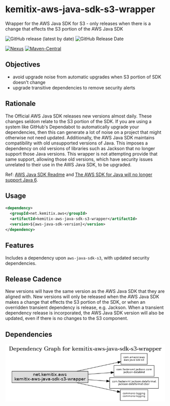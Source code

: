 # kemitix-aws-java-sdk-s3-wrapper
Wrapper for the AWS Java SDK for S3 - only releases when there is a change that effects the S3 portion of the AWS Java SDK

![GitHub release (latest by date)](
https://img.shields.io/github/v/release/kemitix/kemitix-aws-java-sdk-s3-wrapper?style=for-the-badge)
![GitHub Release Date](
https://img.shields.io/github/release-date/kemitix/kemitix-aws-java-sdk-s3-wrapper?style=for-the-badge)

[![Nexus](
https://img.shields.io/nexus/r/https/oss.sonatype.org/net.kemitix.aws/kemitix-aws-java-sdk-s3-wrapper.svg?style=for-the-badge)](
https://oss.sonatype.org/content/repositories/releases/net/kemitix/aws/kemitix-aws-java-sdk-s3-wrapper/)
[![Maven-Central](
https://img.shields.io/maven-central/v/net.kemitix.aws/kemitix-aws-java-sdk-s3-wrapper.svg?style=for-the-badge)](
https://search.maven.org/search?q=g:net.kemitix.aws%20a:kemitix-aws-java-sdk-s3-wrapper)

## Objectives

* avoid upgrade noise from automatic upgrades when S3 portion of SDK doesn't change
* upgrade transitive dependencies to remove security alerts

## Rationale

The Official AWS Java SDK releases new versions almost daily. These changes 
seldom relate to the S3 portion of the SDK. If you are using a system like
GitHub's Dependabot to automatically upgrade your dependencies, then this
can generate a lot of noise on a project that might otherwise not need
updated. Additionally, the AWS Java SDK maintains compatibility with old
unsupported versions of Java. This imposes a dependency on old versions of
libraries such as Jackson that no longer support those Java versions. This 
wrapper is not attempting provide that same support, allowing those old 
versions, which have security issues unrelated to their use in the AWS Java SDK,
to be upgraded.

Ref: 
[AWS Java SDK Readme](
https://github.com/aws/aws-sdk-java/blob/master/README.md#security) and 
[The AWS SDK for Java will no longer support Java 6](
https://aws.amazon.com/blogs/developer/the-aws-sdk-for-java-will-no-longer-support-java-6/).

## Usage

```xml
<dependency>
  <groupId>net.kemitix.aws</groupId>
  <artifactId>kemitix-aws-java-sdk-s3-wrapper</artifactId>
  <version>${aws-java-sdk-version}</version>
</dependency>
```

## Features

Includes a dependency upon `aws-java-sdk-s3`, with updated security 
dependencies.


## Release Cadence

New versions will have the same version as the AWS Java SDK that they
are aligned with. New versions will only be released when the AWS Java SDK 
makes a change that effects the S3 portion of the SDK, or when an overridden
transient dependency is release, e.g. Jackson. When a transient dependency 
release is incorporated, the AWS Java SDK version will also be updated, even 
if there is no changes to the S3 component.

## Dependencies

![reactor graph](docs/images/reactor-graph.png)
